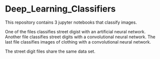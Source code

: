 # Deep_Learning_Classifiers
This repository contains 3 jupyter notebooks that classify images.

One of the files classifies street digist with an artificial neural network.
Another file classifies street digits with a convolutional neural network.
The last file classifies images of clothing with a convolutional neural network.

The street digit files share the same data set.
